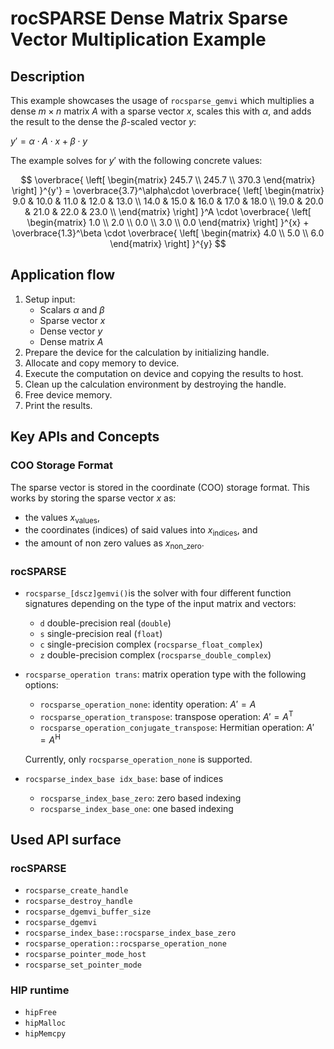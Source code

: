 # rocSPARSE Dense Matrix Sparse Vector Multiplication Example

## Description

This example showcases the usage of `rocsparse_gemvi` which multiplies a dense $m \times n$ matrix $A$ with a sparse vector $x$, scales this with $\alpha$, and adds the result to the dense the $\beta$-scaled vector $y$:

$y' = \alpha \cdot A \cdot x + \beta \cdot y$

The example solves for $y'$ with the following concrete values:

$$
\overbrace{
  \left[
    \begin{matrix}
      245.7 \\
      245.7 \\
      370.3
    \end{matrix}
  \right]
}^{y'}
= \overbrace{3.7}^\alpha\cdot
\overbrace{
  \left[
    \begin{matrix}
       9.0 & 10.0 & 11.0 & 12.0 & 13.0 \\
      14.0 & 15.0 & 16.0 & 17.0 & 18.0 \\
      19.0 & 20.0 & 21.0 & 22.0 & 23.0 \\
    \end{matrix}
  \right]
}^A \cdot
\overbrace{
  \left[
    \begin{matrix}
      1.0 \\
      2.0 \\
      0.0 \\
      3.0 \\
      0.0
    \end{matrix}
  \right]
}^{x} + \overbrace{1.3}^\beta \cdot
\overbrace{
  \left[
    \begin{matrix}
      4.0 \\
      5.0 \\
      6.0
    \end{matrix}
  \right]
}^{y}
$$

## Application flow

1. Setup input:
   - Scalars $\alpha$ and $\beta$
   - Sparse vector $x$
   - Dense vector $y$
   - Dense matrix $A$
2. Prepare the device for the calculation by initializing handle.
3. Allocate and copy memory to device.
4. Execute the computation on device and copying the results to host.
5. Clean up the calculation environment by destroying the handle.
6. Free device memory.
7. Print the results.

## Key APIs and Concepts

### COO Storage Format

The sparse vector is stored in the coordinate (COO) storage format.
This works by storing the sparse vector $x$ as:

- the values $x_\text{values}$,
- the coordinates (indices) of said values into $x_\text{indices}$, and
- the amount of non zero values as $x_\text{non\_zero}$.

### rocSPARSE

- `rocsparse_[dscz]gemvi()`is the solver with four different function signatures depending on the type of the input matrix and vectors:
  - `d` double-precision real (`double`)
  - `s` single-precision real (`float`)
  - `c` single-precision complex (`rocsparse_float_complex`)
  - `z` double-precision complex (`rocsparse_double_complex`)

- `rocsparse_operation trans`: matrix operation type with the following options:
  - `rocsparse_operation_none`: identity operation: $A' = A$
  - `rocsparse_operation_transpose`: transpose operation: $A' = A^\mathrm{T}$
  - `rocsparse_operation_conjugate_transpose`: Hermitian operation: $A' = A^\mathrm{H}$

  Currently, only `rocsparse_operation_none` is supported.

- `rocsparse_index_base idx_base`: base of indices
  - `rocsparse_index_base_zero`: zero based indexing
  - `rocsparse_index_base_one`: one based indexing

## Used API surface

### rocSPARSE

- `rocsparse_create_handle`
- `rocsparse_destroy_handle`
- `rocsparse_dgemvi_buffer_size`
- `rocsparse_dgemvi`
- `rocsparse_index_base::rocsparse_index_base_zero`
- `rocsparse_operation::rocsparse_operation_none`
- `rocsparse_pointer_mode_host`
- `rocsparse_set_pointer_mode`

### HIP runtime

- `hipFree`
- `hipMalloc`
- `hipMemcpy`
